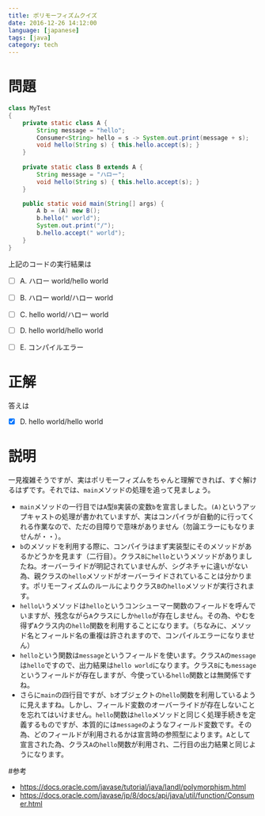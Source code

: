```yaml
---
title: ポリモーフィズムクイズ
date: 2016-12-26 14:12:00
language: [japanese]
tags: [java]
category: tech
---
```


# 問題

```java
class MyTest
{
	private static class A {
		String message = "hello";
		Consumer<String> hello = s -> System.out.print(message + s);
		void hello(String s) { this.hello.accept(s); }
	}
	
	private static class B extends A {
		String message = "ハロー";
		void hello(String s) { this.hello.accept(s); }
	}

	public static void main(String[] args) {
		A b = (A) new B();
		b.hello(" world");
		System.out.print("/");
		b.hello.accept(" world");
	}
}
```

上記のコードの実行結果は

- [ ] A. ハロー world/hello world
- [ ] B. ハロー world/ハロー world
- [ ] C. hello world/ハロー world
- [ ] D. hello world/hello world
- [ ] E. コンパイルエラー


# 正解
答えは

- [x] D. hello world/hello world


# 説明
一見複雑そうですが、実はポリモーフィズムをちゃんと理解できれば、すぐ解けるはずです。それでは、`main`メソッドの処理を追って見ましょう。  
- `main`メソッドの一行目では`A`型`B`実装の変数`b`を宣言しました。`(A)`というアップキャストの処理が書かれていますが、実はコンパイラが自動的に行ってくれる作業なので、ただの目障りで意味がありません（勿論エラーにもなりませんが・・）。
- `b`のメソッドを利用する際に、コンパイラはまず実装型にそのメソッドがあるかどうかを見ます（二行目）。クラス`B`に`hello`というメソッドがありましたね。オーバーライドが明記されていませんが、シグネチャに違いがない為、親クラスの`hello`メソッドがオーバーライドされていることは分かります。ポリモーフィズムのルールによりクラス`B`の`hello`メソッドが実行されます。
- `hello`いうメソッドは`hello`というコンシューマー関数のフィールドを呼んでいますが、残念ながら`A`クラスにしか`hello`が存在しません。その為、やむを得ず`A`クラス内の`hello`関数を利用することになります。（ちなみに、メソッド名とフィールド名の重複は許されますので、コンパイルエラーになりません）
- `hello`という関数は`message`というフィールドを使います。クラス`A`の`message`は`hello`ですので、出力結果は`hello world`になります。クラス`B`にも`message`というフィールドが存在しますが、今使っている`hello`関数とは無関係ですね。
- さらに`main`の四行目ですが、`b`オブジェクトの`hello`関数を利用しているように見えますね。しかし、フィールド変数のオーバーライドが存在しないことを忘れてはいけません。`hello`関数は`hello`メソッドと同じく処理手続きを定義するものですが、本質的には`message`のようなフィールド変数です。その為、どのフィールドが利用されるかは宣言時の参照型によります。`A`として宣言された為、クラス`A`の`hello`関数が利用され、二行目の出力結果と同じようになります。

#参考
- https://docs.oracle.com/javase/tutorial/java/IandI/polymorphism.html
- https://docs.oracle.com/javase/jp/8/docs/api/java/util/function/Consumer.html

